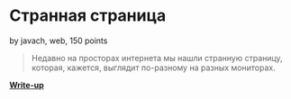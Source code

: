# Странная страница
by javach, web, 150 points

> Недавно на просторах интернета мы нашли странную страницу, которая, кажется, выглядит по-разному на разных мониторах.

**[Write-up](WRITEUP.md)**
